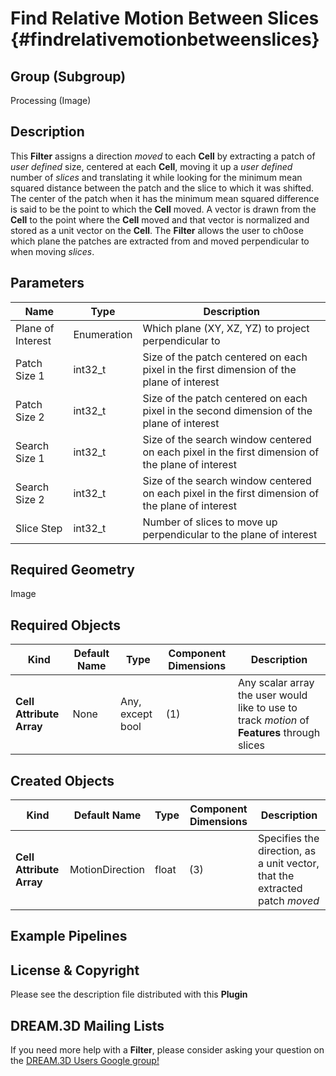 Find Relative Motion Between Slices {#findrelativemotionbetweenslices}
=============

## Group (Subgroup) ##

Processing (Image)

## Description ##

This **Filter** assigns a direction *moved* to each **Cell** by extracting a patch of *user defined* size, centered at each **Cell**, moving it up a *user defined* number of *slices* and translating it while looking for the minimum mean squared distance between the patch and the slice to which it was shifted.  The center of the patch when it has the minimum mean squared difference is said to be the point to which the **Cell** moved.  A vector is drawn from the **Cell** to the point where the **Cell** moved and that vector is normalized and stored as a unit vector on the **Cell**. The **Filter** allows the user to ch0ose which plane the patches are extracted from and moved perpendicular to when moving *slices*.

## Parameters ##

| Name | Type | Description |
|------|------|-------------|
| Plane of Interest | Enumeration | Which plane (XY, XZ, YZ) to project perpendicular to |
| Patch Size 1 | int32_t | Size of the patch centered on each pixel in the first dimension of the plane of interest |
| Patch Size 2| int32_t | Size of the patch centered on each pixel in the second dimension of the plane of interest |
| Search Size 1| int32_t | Size of the search window centered on each pixel in the first dimension of the plane of interest |
| Search Size 2 | int32_t | Size of the search window centered on each pixel in the first dimension of the plane of interest |
| Slice Step | int32_t | Number of slices to move up perpendicular to the plane of interest |

## Required Geometry ##

Image 

## Required Objects ##

| Kind | Default Name | Type | Component Dimensions | Description |
|------|--------------|------|----------------------|-------------|
| **Cell Attribute Array** | None | Any, except bool | (1) | Any scalar array the user would like to use to track *motion* of **Features** through slices |

## Created Objects ##

| Kind | Default Name | Type | Component Dimensions | Description |
|------|--------------|------|----------------------|-------------|
| **Cell Attribute Array** | MotionDirection | float | (3) | Specifies the direction, as a unit vector, that the extracted patch *moved* |

## Example Pipelines ##



## License & Copyright ##

Please see the description file distributed with this **Plugin**

## DREAM.3D Mailing Lists ##

If you need more help with a **Filter**, please consider asking your question on the [DREAM.3D Users Google group!](https://groups.google.com/forum/?hl=en#!forum/dream3d-users)


